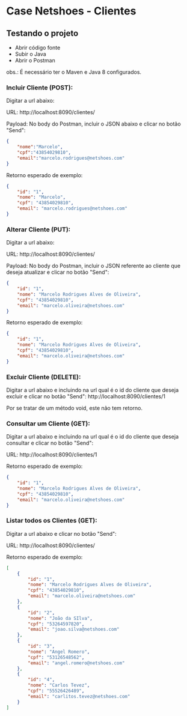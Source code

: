 # Case Netshoes - Clientes

## Testando o projeto

  - Abrir código fonte
  - Subir o Java 
  - Abrir o Postman

obs.: É necessário ter o Maven e Java 8 configurados.

### Incluir Cliente (POST):

Digitar a url abaixo:

URL: http://localhost:8090/clientes/

Payload: No body do Postman, incluir o JSON abaixo e clicar no botão "Send":

```json
{
    "nome":"Marcelo",
    "cpf":"43854029810",
    "email":"marcelo.rodrigues@netshoes.com"
}
```

Retorno esperado de exemplo:

```json
{
    "id": "1",
    "nome": "Marcelo",
    "cpf": "43854029810",
    "email": "marcelo.rodrigues@netshoes.com"
}
```

### Alterar Cliente (PUT):

Digitar a url abaixo:

URL: http://localhost:8090/clientes/

Payload: No body do Postman, incluir o JSON referente ao cliente que deseja atualizar e clicar no botão "Send":

```json
{
    "id": "1",
    "nome": "Marcelo Rodrigues Alves de Oliveira",
    "cpf": "43854029810",
    "email": "marcelo.oliveira@netshoes.com"
}
```

Retorno esperado de exemplo:

```json
{
    "id": "1",
    "nome": "Marcelo Rodrigues Alves de Oliveira",
    "cpf": "43854029810",
    "email": "marcelo.oliveira@netshoes.com"
}
```

### Excluir Cliente (DELETE):

Digitar a url abaixo e incluindo na url qual é o id do cliente que deseja excluir e clicar no botão "Send":
http://localhost:8090/clientes/1

Por se tratar de um método void, este não tem retorno.

### Consultar um Cliente (GET):

Digitar a url abaixo e incluindo na url qual é o id do cliente que deseja consultar e clicar no botão "Send":

URL: http://localhost:8090/clientes/1

Retorno esperado de exemplo:

```json
{
    "id": "1",
    "nome": "Marcelo Rodrigues Alves de Oliveira",
    "cpf": "43854029810",
    "email": "marcelo.oliveira@netshoes.com"
}
```

### Listar todos os Clientes (GET):

Digitar a url abaixo e clicar no botão "Send":

URL: http://localhost:8090/clientes/

Retorno esperado de exemplo:

```json
[
    {
        "id": "1",
        "nome": "Marcelo Rodrigues Alves de Oliveira",
        "cpf": "43854029810",
        "email": "marcelo.oliveira@netshoes.com"
    },
    {
        "id": "2",
        "nome": "João da SIlva",
        "cpf": "53264597820",
        "email": "joao.silva@netshoes.com"
    },
    {
        "id": "3",
        "nome": "Angel Romero",
        "cpf": "53126548562",
        "email": "angel.romero@netshoes.com"
    },
    {
        "id": "4",
        "nome": "Carlos Tevez",
        "cpf": "55526426489",
        "email": "carlitos.tevez@netshoes.com"
    }
]
```

